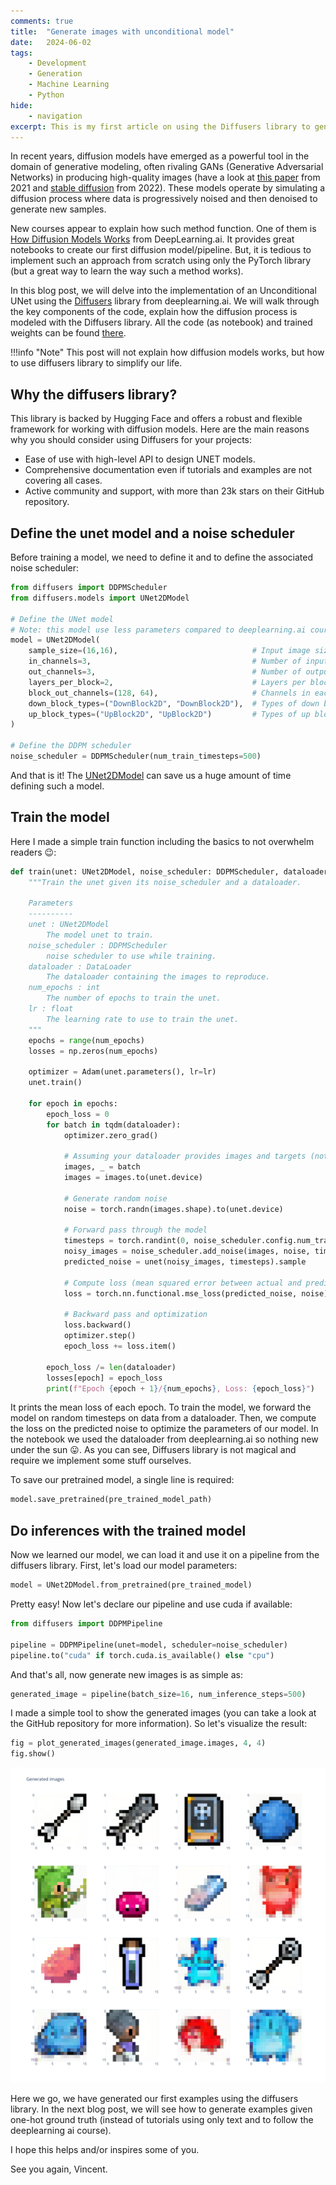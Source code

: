 ```yaml
---
comments: true
title:  "Generate images with unconditional model"
date:   2024-06-02
tags:
    - Development
    - Generation
    - Machine Learning
    - Python
hide:
    - navigation
excerpt: This is my first article on using the Diffusers library to generate images with an unconditioned model.
---
```


In recent years, diffusion models have emerged as a powerful tool in the domain of generative modeling, often rivaling GANs (Generative Adversarial Networks) in producing high-quality images (have a look at [this paper](https://arxiv.org/abs/2105.05233) from 2021 and [stable diffusion](https://github.com/CompVis/stable-diffusion?tab=readme-ov-file) from 2022). These models operate by simulating a diffusion process where data is progressively noised and then denoised to generate new samples.

New courses appear to explain how such method function. One of them is [How Diffusion Models Works](https://www.deeplearning.ai/short-courses/how-diffusion-models-work/) from DeepLearning.ai. It provides great notebooks to create our first diffusion model/pipeline. But, it is tedious to implement such an approach from scratch using only the PyTorch library (but a great way to learn the way such a method works).

In this blog post, we will delve into the implementation of an Unconditional UNet using the [Diffusers](https://github.com/huggingface/diffusers) library from deeplearning.ai. We will walk through the key components of the code, explain how the diffusion process is modeled with the Diffusers library. All the code (as notebook) and trained weights can be found [there](https://github.com/vroger11/diffusers-tutorials).

!!!info "Note"
    This post will not explain how diffusion models works, but how to use diffusers library to simplify our life.

## Why the diffusers library?

This library is backed by Hugging Face and offers a robust and flexible framework for working with diffusion models. Here are the main reasons why you should consider using Diffusers for your projects:

- Ease of use with high-level API to design UNET models.
- Comprehensive documentation even if tutorials and examples are not covering all cases.
- Active community and support, with more than 23k stars on their GitHub repository.

## Define the unet model and a noise scheduler

Before training a model, we need to define it and to define the associated noise scheduler:

```python
from diffusers import DDPMScheduler
from diffusers.models import UNet2DModel

# Define the UNet model
# Note: this model use less parameters compared to deeplearning.ai course as it is not necessary to have such huge model for this task
model = UNet2DModel(
    sample_size=(16,16),                              # Input image size
    in_channels=3,                                    # Number of input channels (e.g., 3 for RGB)
    out_channels=3,                                   # Number of output channels
    layers_per_block=2,                               # Layers per block in the UNet
    block_out_channels=(128, 64),                     # Channels in each block
    down_block_types=("DownBlock2D", "DownBlock2D"),  # Types of down blocks
    up_block_types=("UpBlock2D", "UpBlock2D")         # Types of up blocks
)

# Define the DDPM scheduler
noise_scheduler = DDPMScheduler(num_train_timesteps=500)
```

And that is it! The [UNet2DModel](https://huggingface.co/docs/diffusers/api/models/unet2d) can save us a huge amount of time defining such a model.

## Train the model

Here I made a simple train function including the basics to not overwhelm readers 😉:

```python
def train(unet: UNet2DModel, noise_scheduler: DDPMScheduler, dataloader: DataLoader, num_epochs: int, lr: float) -> None:
    """Train the unet given its noise_scheduler and a dataloader.

    Parameters
    ----------
    unet : UNet2DModel
        The model unet to train.
    noise_scheduler : DDPMScheduler
        noise scheduler to use while training.
    dataloader : DataLoader
        The dataloader containing the images to reproduce.
    num_epochs : int
        The number of epochs to train the unet.
    lr : float
        The learning rate to use to train the unet.
    """
    epochs = range(num_epochs)
    losses = np.zeros(num_epochs)

    optimizer = Adam(unet.parameters(), lr=lr)
    unet.train()

    for epoch in epochs:
        epoch_loss = 0
        for batch in tqdm(dataloader):
            optimizer.zero_grad()

            # Assuming your dataloader provides images and targets (not used here)
            images, _ = batch
            images = images.to(unet.device)

            # Generate random noise
            noise = torch.randn(images.shape).to(unet.device)

            # Forward pass through the model
            timesteps = torch.randint(0, noise_scheduler.config.num_train_timesteps, (images.shape[0],), device=unet.device).long()
            noisy_images = noise_scheduler.add_noise(images, noise, timesteps)
            predicted_noise = unet(noisy_images, timesteps).sample

            # Compute loss (mean squared error between actual and predicted noise)
            loss = torch.nn.functional.mse_loss(predicted_noise, noise)

            # Backward pass and optimization
            loss.backward()
            optimizer.step()
            epoch_loss += loss.item()

        epoch_loss /= len(dataloader)
        losses[epoch] = epoch_loss
        print(f"Epoch {epoch + 1}/{num_epochs}, Loss: {epoch_loss}")
```

It prints the mean loss of each epoch. To train the model, we forward the model on random timesteps on data from a dataloader. Then, we compute the loss on the predicted noise to optimize the parameters of our model. In the notebook we used the dataloader from deeplearning.ai so nothing new under the sun 😛. As you can see, Diffusers library is not magical and require we implement some stuff ourselves.

To save our pretrained model, a single line is required:

```python
model.save_pretrained(pre_trained_model_path)
```

## Do inferences with the trained model

Now we learned our model, we can load it and use it on a pipeline from the diffusers library.
First, let's load our model parameters:

```python
model = UNet2DModel.from_pretrained(pre_trained_model)
```

Pretty easy! Now let's declare our pipeline and use cuda if available:

```python
from diffusers import DDPMPipeline

pipeline = DDPMPipeline(unet=model, scheduler=noise_scheduler)
pipeline.to("cuda" if torch.cuda.is_available() else "cpu")
```

And that's all, now generate new images is as simple as:

```python
generated_image = pipeline(batch_size=16, num_inference_steps=500)
```

I made a simple tool to show the generated images (you can take a look at the GitHub repository for more information).
So let's visualize the result:

```python
fig = plot_generated_images(generated_image.images, 4, 4)
fig.show()
```

![generated images](../../../assets/images/diffusers/tutorial_1_unconditional.png)

Here we go, we have generated our first examples using the diffusers library.
In the next blog post, we will see how to generate examples given one-hot ground truth (instead of tutorials using only text and to follow the deeplearning ai course).

I hope this helps and/or inspires some of you.

See you again, Vincent.
